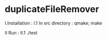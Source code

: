 duplicateFileRemover
====================

I.Installation :
 I.1 In src directory : qmake; make


II Run :
 II.1 ./test


